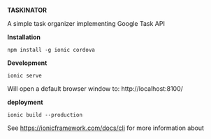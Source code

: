 **TASKINATOR**

A simple task organizer implementing Google Task API

**Installation**

`npm install -g ionic cordova`

**Development**

`ionic serve`

Will open a default browser window to: http://localhost:8100/


**deployment**

`ionic build --production`


See https://ionicframework.com/docs/cli for more information about
